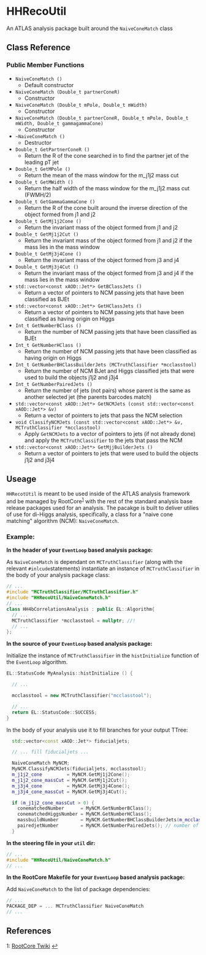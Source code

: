 # HHRecoUtil
An ATLAS analysis package built around the `NaiveConeMatch` class

## Class Reference

### Public Member Functions
* `NaiveConeMatch ()`
   * Default constructor
* `NaiveConeMatch (Double_t partnerConeR)`
   * Constructor
* `NaiveConeMatch (Double_t mPole, Double_t mWidth)`
   * Constructor
* `NaiveConeMatch (Double_t partnerConeR, Double_t mPole, Double_t mWidth, Double_t gammagammaCone)`
   * Constructor
* `~NaiveConeMatch ()`
   * Destructor
* `Double_t GetPartnerConeR ()`
  * Return the R of the cone searched in to find the partner jet of the leading pT jet
* `Double_t GetMPole ()`
  * Return the mean of the mass window for the m_j1j2 mass cut
* `Double_t GetMWidth ()`
  * Return the half width of the mass window for the m_j1j2 mass cut (FWMH/2)
* `Double_t GetGammaGammaCone ()`
  * Return the R of the cone built around the inverse direction of the object formed from j1 and j2
* `Double_t GetMj1j2Cone ()`
  * Return the invariant mass of the object formed from j1 and j2
* `Double_t GetMj1j2Cut ()`
  * Return the invariant mass of the object formed from j1 and j2 if the mass lies in the mass window
* `Double_t GetMj3j4Cone ()`
  * Return the invariant mass of the object formed from j3 and j4
* `Double_t GetMj3j4Cut ()`
  * Return the invariant mass of the object formed from j3 and j4 if the mass lies in the mass window
* `std::vector<const xAOD::Jet*> GetBClassJets ()`
  * Return a vector of pointers to NCM passing jets that have been classified as BJEt
* `std::vector<const xAOD::Jet*> GetHClassJets ()`
  * Return a vector of pointers to NCM passing jets that have been classified as having origin on Higgs
* `Int_t GetNumberBClass ()`
  * Return the number of NCM passing jets that have been classified as BJEt
* `Int_t GetNumberHClass ()`
  * Return the number of NCM passing jets that have been classified as having origin on Higgs
* `Int_t GetNumberBHClassBuilderJets (MCTruthClassifier *mcclasstool)`
  * Return the number of NCM BJet and Higgs classified jets that were used to build the objects j1j2 and j3j4
* `Int_t GetNumberPairedJets ()`
  * Return the number of jets (not pairs) whose parent is the same as another selected jet (the parents barcodes match)
* `std::vector<const xAOD::Jet*> GetNCMJets (const std::vector<const xAOD::Jet*> &v)`
  * Return a vector of pointers to jets that pass the NCM selection
* `void ClassifyNCMJets (const std::vector<const xAOD::Jet*> &v, MCTruthClassifier *mcclasstool)`
  * Apply `GetNCMJets` to a vector of pointers to jets (if not already done) and apply the `MCTruthClassifier` to the jets that pass the NCM
* `std::vector<const xAOD::Jet*> GetMjjBuilderJets ()`
  * Return a vector of pointers to jets that were used to build the objects j1j2 and j3j4

## Useage
`HHRecotUtil` is meant to be used inside of the ATLAS analysis framework and be managed by RootCore<sup id="ref1">[1](#footnote1)</sup> with the rest of the standard analysis base release packages used for an analysis. The pacakge is built to deliver utilies of use for di-Higgs analysis, specifically, a class for a "naive cone matching" algorithm (NCM): `NaiveConeMatch`.

### Example:
**In the header of your `EventLoop` based analysis package:**

As `NaiveConeMatch` is dependant on `MCTruthClassifier` (along with the relevant `#inlcude`statements) instantiate an instance of `MCTruthClassifier` in the body of your analysis package class:
```C++
// ...
#include "MCTruthClassifier/MCTruthClassifier.h"
#include "HHRecoUtil/NaiveConeMatch.h"
// ...
class HH4bCorrelationsAnalysis : public EL::Algorithm{
  // ...
  MCTruthClassifier *mcclasstool = nullptr; //!
  // ...
};
```
**In the source of your `EventLoop` based analysis package:**

Initialize the instance of `MCTruthClassifier` in the `histInitialize` function of the `EventLoop` algorithm.
```C++
EL::StatusCode MyAnalysis::histInitialize () {

  // ...

  mcclasstool = new MCTruthClassifier("mcclasstool");

  // ...
  return EL::StatusCode::SUCCESS;
}
```
In the body of your analysis use it to fill branches for your output TTree:
```C++
  std::vector<const xAOD::Jet*> fiducialjets;

  // ... fill fiducialjets ...

  NaiveConeMatch MyNCM;
  MyNCM.ClassifyNCMJets(fiducialjets, mcclasstool);
  m_j1j2_cone         = MyNCM.GetMj1j2Cone();
  m_j1j2_cone_massCut = MyNCM.GetMj1j2Cut();
  m_j3j4_cone         = MyNCM.GetMj3j4Cone();
  m_j3j4_cone_massCut = MyNCM.GetMj3j4Cut();

  if (m_j1j2_cone_massCut > 0) {
    conematchedNumber      = MyNCM.GetNumberBClass();
    conematchedHiggsNumber = MyNCM.GetNumberHClass();
    massbuildNumber        = MyNCM.GetNumberBHClassBuilderJets(m_mcclasstool);
    pairedjetNumber        = MyNCM.GetNumberPairedJets(); // number of jets with pair, not number of pairs
  }
```
**In the steering file in your `util` dir:**
```C++
// ...
#include "HHRecoUtil/NaiveConeMatch.h"
// ...
```
**In the RootCore Makefile for your `EventLoop` based analysis package:**

Add `NaiveConeMatch` to the list of package dependencies:
```C++
// ...
PACKAGE_DEP = ... MCTruthClassifier NaiveConeMatch
// ...
```
## References
<a name="footnote1">1</a>: [RootCore Twiki](https://twiki.cern.ch/twiki/bin/view/AtlasComputing/RootCore "RootCore Twiki") [↩](#ref1)
